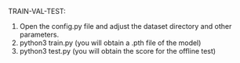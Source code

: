TRAIN-VAL-TEST:
1. Open the config.py file and adjust the dataset directory and other parameters.
2. python3 train.py (you will obtain a .pth file of the model)
3. python3 test.py (you will obtain the score for the offline test)


